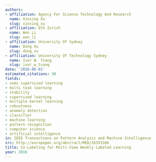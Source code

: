 ```yaml
---
authors:
- affiliation: Agency For Science Technology And Research
  name: Xinxing Xu
  slug: xinxing_xu
- affiliation: Eth Zurich
  name: Wen Li
  slug: wen_li
- affiliation: University Of Sydney
  name: Dong Xu
  slug: dong_xu
- affiliation: University Of Technology Sydney
  name: Ivor W. Tsang
  slug: ivor_w_tsang
date: '2016-06-01'
estimated_citations: 30
fields:
- semi supervised learning
- multi task learning
- stability
- supervised learning
- multiple kernel learning
- robustness
- anomaly detection
- classifier
- machine learning
- pattern recognition
- computer science
- artificial intelligence
in: IEEE Transactions on Pattern Analysis and Machine Intelligence
src: http://europepmc.org/abstract/MED/26353366
title: Co-Labeling for Multi-View Weakly Labeled Learning
year: 2016
---
```


